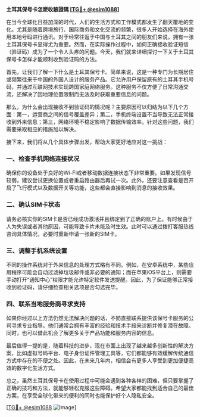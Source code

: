 **土耳其保号卡怎麽收驗證碼 [[TG💪+ @esim1088](https://t.me/s/esim1088)]**

在当今全球化日益加深的时代，人们的生活方式和工作模式都发生了翻天覆地的变化。尤其是随着跨境旅行、国际商务和文化交流的频繁，很多人开始选择在海外使用本地号码进行通讯。对于经常往返于中国与土耳其之间的朋友们来说，拥有一张土耳其保号卡显得尤为重要。然而，在实际操作过程中，如何正确接收验证短信（验证码）成为了一个令人头疼的问题。今天，我们就来详细探讨一下关于土耳其保号卡怎样才能顺利收到验证码的方法。

首先，让我们了解一下什么是土耳其保号卡。简单来说，这是一种专门为长期居住或频繁往来于中国的外国人设计的服务产品。它允许用户保留原有的土耳其手机号码，并通过互联网技术实现跨国家庭网络服务。这种服务不仅方便了日常沟通交流，还解决了因地理位置限制而无法及时获取重要信息的问题。

那么，为什么会出现接收不到验证码的情况呢？主要原因可以归结为以下几个方面：第一，运营商之间的信号覆盖差异；第二，手机终端设置不当导致无法正常接收到外来信息；第三，网络环境不稳定影响了数据传输效率。针对这些问题，我们需要采取相应的措施加以解决。

接下来，我们将从几个具体步骤出发，帮助大家更好地应对这一挑战：

### 一、检查手机网络连接状况
确保你的设备处于良好的Wi-Fi或者移动数据连接状态下非常重要。如果发现信号较弱，建议尝试更换位置或者重启路由器后再试一次。此外，还要注意查看是否开启了飞行模式以及数据开关等功能，这些都会直接影响到消息的接收效果。

### 二、确认SIM卡状态
请务必核实你的SIM卡是否已经成功激活并且绑定到了正确的账户上。有时候由于人为失误或者其他原因，可能导致卡片未能及时生效。此时可以通过拨打客服热线咨询具体情况，必要时重新申请一张新的SIM卡。

### 三、调整手机系统设置
不同的操作系统对于外来信息的处理方式略有不同。例如，在安卓系统中，某些应用程序可能会自动过滤掉垃圾邮件或非必要的通知；而在苹果iOS平台上，则需要手动打开“通知中心”权限才能允许特定软件发送提醒。因此，为了保证能够正常接收到验证码，请仔细检查相关选项是否勾选完毕。

### 四、联系当地服务商寻求支持
如果你经过以上方法仍然无法解决问题的话，不妨直接联系提供该保号卡服务的公司寻求专业指导。他们通常会拥有丰富的经验和技术手段来诊断并修复潜在故障。同时，也可以借此机会了解更多关于产品功能和服务内容的信息。

最后值得一提的是，随着科技的进步，现在市面上出现了越来越多创新性的解决方案，比如虚拟号码平台、电子身份证件管理工具等，它们都能够有效缓解传统通信方式中存在的不便之处。因此，在未来几年内，相信会有更多人享受到更加便捷高效的数字化生活方式。

总之，虽然土耳其保号卡在使用过程中可能会遇到各种各样的困难，但只要掌握了正确的技巧和方法，就能够轻松克服这些障碍。希望大家都能找到适合自己的最佳方案，在享受全球化带来的便利的同时也能保护好个人隐私安全。

[[TG💪+ @esim1088](https://t.me/s/esim1088) ![Image](https://i.postimg.cc/4NQfJmqS/Snipaste-2025-05-13-00-14-12.png)]